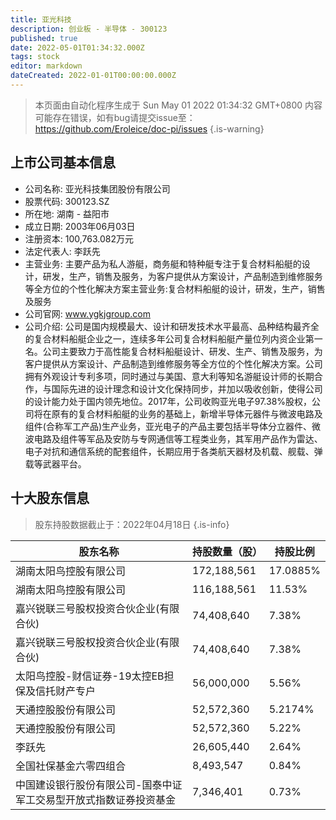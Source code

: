 ```yaml
---
title: 亚光科技
description: 创业板 - 半导体 - 300123
published: true
date: 2022-05-01T01:34:32.000Z
tags: stock
editor: markdown
dateCreated: 2022-01-01T00:00:00.000Z
---
```


> 本页面由自动化程序生成于 Sun May 01 2022 01:34:32 GMT+0800
> 内容可能存在错误，如有bug请提交issue至：https://github.com/Eroleice/doc-pi/issues
{.is-warning}

## 上市公司基本信息
- 公司名称: 亚光科技集团股份有限公司
- 股票代码: 300123.SZ
- 所在地: 湖南 - 益阳市
- 成立日期: 2003年06月03日
- 注册资本: 100,763.082万元
- 法定代表人: 李跃先
- 主营业务: 主要产品为私人游艇，商务艇和特种艇专注于复合材料船艇的设计，研发，生产，销售及服务，为客户提供从方案设计，产品制造到维修服务等全方位的个性化解决方案主营业务:复合材料船艇的设计，研发，生产，销售及服务
- 公司官网: www.ygkjgroup.com
- 公司介绍: 公司是国内规模最大、设计和研发技术水平最高、品种结构最齐全的复合材料船艇企业之一，连续多年公司复合材料船艇产量位列内资企业第一名。公司主要致力于高性能复合材料船艇设计、研发、生产、销售及服务，为客户提供从方案设计、产品制造到维修服务等全方位的个性化解决方案。公司拥有外观设计专利多项，同时通过与美国、意大利等知名游艇设计师的长期合作，与国际先进的设计理念和设计文化保持同步，并加以吸收创新，使得公司的设计能力处于国内领先地位。2017年，公司收购亚光电子97.38%股权，公司将在原有的复合材料船艇的业务的基础上，新增半导体元器件与微波电路及组件(合称军工产品)生产业务，亚光电子的产品主要包括半导体分立器件、微波电路及组件等军品及安防与专网通信等工程类业务，其军用产品作为雷达、电子对抗和通信系统的配套组件，长期应用于各类航天器材及机载、舰载、弹载等武器平台。


## 十大股东信息
> 股东持股数据截止于：2022年04月18日
{.is-info}

| 股东名称 | 持股数量（股） | 持股比例 |
| --- | --- | --- |
| 湖南太阳鸟控股有限公司 | 172,188,561 | 17.0885% |
| 湖南太阳鸟控股有限公司 | 116,188,561 | 11.53% |
| 嘉兴锐联三号股权投资合伙企业(有限合伙) | 74,408,640 | 7.38% |
| 嘉兴锐联三号股权投资合伙企业(有限合伙) | 74,408,640 | 7.38% |
| 太阳鸟控股-财信证券-19太控EB担保及信托财产专户 | 56,000,000 | 5.56% |
| 天通控股股份有限公司 | 52,572,360 | 5.2174% |
| 天通控股股份有限公司 | 52,572,360 | 5.22% |
| 李跃先 | 26,605,440 | 2.64% |
| 全国社保基金六零四组合 | 8,493,547 | 0.84% |
| 中国建设银行股份有限公司-国泰中证军工交易型开放式指数证券投资基金 | 7,346,401 | 0.73% |




